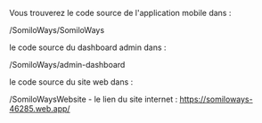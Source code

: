 Vous trouverez le code source de l'application mobile dans :

/SomiloWays/SomiloWays

le code source du dashboard admin dans :

/SomiloWays/admin-dashboard

le code source du site web dans :

/SomiloWaysWebsite - le lien du site internet : https://somiloways-46285.web.app/
